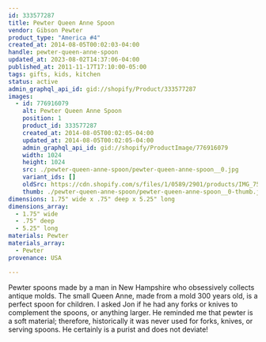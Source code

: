 ```yaml
---
id: 333577287
title: Pewter Queen Anne Spoon
vendor: Gibson Pewter
product_type: "America #4"
created_at: 2014-08-05T00:02:03-04:00
handle: pewter-queen-anne-spoon
updated_at: 2023-08-02T14:37:06-04:00
published_at: 2011-11-17T17:10:00-05:00
tags: gifts, kids, kitchen
status: active
admin_graphql_api_id: gid://shopify/Product/333577287
images:
  - id: 776916079
    alt: Pewter Queen Anne Spoon
    position: 1
    product_id: 333577287
    created_at: 2014-08-05T00:02:05-04:00
    updated_at: 2014-08-05T00:02:05-04:00
    admin_graphql_api_id: gid://shopify/ProductImage/776916079
    width: 1024
    height: 1024
    src: ./pewter-queen-anne-spoon/pewter-queen-anne-spoon__0.jpg
    variant_ids: []
    oldSrc: https://cdn.shopify.com/s/files/1/0589/2901/products/IMG_7567.jpeg?v=1407211325
    thumb: ./pewter-queen-anne-spoon/pewter-queen-anne-spoon__0-thumb.jpg
dimensions: 1.75" wide x .75" deep x 5.25" long
dimensions_array:
  - 1.75" wide
  - .75" deep
  - 5.25" long
materials: Pewter
materials_array:
  - Pewter
provenance: USA

---
```


Pewter spoons made by a man in New Hampshire who obsessively collects antique molds. The small Queen Anne, made from a mold 300 years old, is a perfect spoon for children. I asked Jon if he had any forks or knives to complement the spoons, or anything larger. He reminded me that pewter is a soft material; therefore, historically it was never used for forks, knives, or serving spoons. He certainly is a purist and does not deviate!